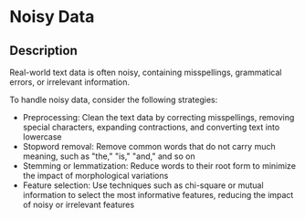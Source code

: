 # Noisy Data

## Description

Real-world text data is often noisy, containing misspellings, grammatical errors, or irrelevant information.

To handle noisy data, consider the following strategies:

- Preprocessing: Clean the text data by correcting misspellings, removing special characters, expanding contractions, and converting text into lowercase
- Stopword removal: Remove common words that do not carry much meaning, such as "the," "is," "and," and so on
- Stemming or lemmatization: Reduce words to their root form to minimize the impact of morphological variations
- Feature selection: Use techniques such as chi-square or mutual information to select the most informative features, reducing the impact of noisy or irrelevant features
